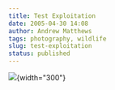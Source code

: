 ```yaml
---
title: Test Exploitation
date: 2005-04-30 14:08
author: Andrew Matthews
tags: photography, wildlife
slug: test-exploitation
status: published
---
```


![](http://storage.msn.com/x1pj-ldbX1NGoNbapCTi0PIEYk4jPwzK_LaBu0zn8PLMdBt7oHSvbLGchjHh_AbAiWltZSSySThH9uv1vB5H5QEFPklH-yhc7fcbxLo7dMNkofNJFj-0ZzLBg){width="300"}
